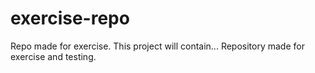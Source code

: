 # exercise-repo
Repo made for exercise.
This project will contain...
Repository made for exercise and testing.


